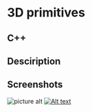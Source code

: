 # 3D primitives #


## C++ ##


## Desciription ##



## Screenshots ##

![picture alt](gitty/screenshot.png/200x150 "Title is optional")
[![Alt text](https://img.youtube.com/vi/gq-CN0aJnmE/0.jpg)](https://www.youtube.com/watch?v=gq-CN0aJnmE)
